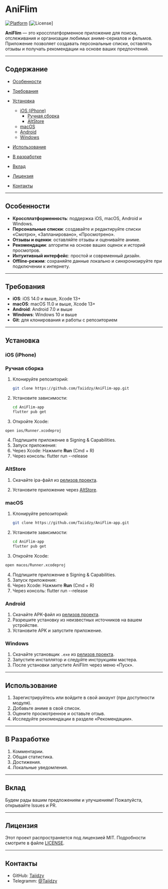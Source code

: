 # AniFlim

[![Platform](https://img.shields.io/badge/platform-iOS%20%7C%20macOS%20%7C%20Android%20%7C%20Windows-blue.svg)](https://github.com/Taiidzy/AniFlim-app)
\[![License](https://img.shields.io/badge/license-MIT-green.svg)]

**AniFlim** — это кроссплатформенное приложение для поиска, отслеживания и организации любимых аниме-сериалов и фильмов. Приложение позволяет создавать персональные списки, оставлять отзывы и получать рекомендации на основе ваших предпочтений.

---

## Содержание

* [Особенности](#особенности)
* [Требования](#требования)
* [Установка](#установка)

  * [iOS (iPhone)](#ios-iphone)
    * [Ручная сборка](#ios-iphone-manual)
    * [AltStore](#ios-iphone-altstore)
  * [macOS](#macos)
  * [Android](#android)
  * [Windows](#windows)
* [Использование](#использование)
* [В разработке](#в-разработке)
* [Вклад](#вклад)
* [Лицензия](#лицензия)
* [Контакты](#контакты)

---

## Особенности

* **Кроссплатформенность**: поддержка iOS, macOS, Android и Windows.
* **Персональные списки**: создавайте и редактируйте списки «Смотрю», «Запланировано», «Просмотрено».
* **Отзывы и оценки**: оставляйте отзывы и оценивайте аниме.
* **Рекомендации**: алгоритм на основе ваших оценок и историй просмотров.
* **Интуитивный интерфейс**: простой и современный дизайн.
* **Offline-режим**: сохраняйте данные локально и синхронизируйте при подключении к интернету.

---

## Требования

* **iOS**: iOS 14.0 и выше, Xcode 13+
* **macOS**: macOS 11.0 и выше, Xcode 13+
* **Android**: Android 7.0 и выше
* **Windows**: Windows 10 и выше
* **Git**: для клонирования и работы с репозиторием

---

## Установка

### iOS (iPhone)

### Ручная сборка

1. Клонируйте репозиторий:

   ```bash
   git clone https://github.com/Taiidzy/AniFlim-app.git
   ```
2. Установите зависимости:

   ```bash
   cd AniFlim-app
   flutter pub get
   ```
3. Откройте Xcode:

  ```bash
  open ios/Runner.xcodeproj
  ```
4. Подпишите приложение в Signing & Capabilities.
5. Запуск приложения:
  1. Через Xcode:
    Нажмите **Run** (Cmd + R)
  2. Через консоль:
  flutter run --release

### AltStore

1. Скачайте ipa-файл из [релизов проекта](https://github.com/Taiidzy/AniFlim-app/releases).

2. Установите приложение через [AltStore](https://altstore.io/).

### macOS

1. Клонируйте репозиторий:

   ```bash
   git clone https://github.com/Taiidzy/AniFlim-app.git
   ```
2. Установите зависимости:

   ```bash
   cd AniFlim-app
   flutter pub get
   ```
3. Откройте Xcode:

  ```bash
  open macos/Runner.xcodeproj
  ```
4. Подпишите приложение в Signing & Capabilities.
5. Запуск приложения:
  1. Через Xcode:
    Нажмите **Run** (Cmd + R)
  2. Через консоль:
  flutter run --release

### Android

1. Скачайте APK-файл из [релизов проекта](https://github.com/Taiidzy/AniFlim-app/releases).
2. Разрешите установку из неизвестных источников на вашем устройстве.
3. Установите APK и запустите приложение.

### Windows

1. Скачайте установщик `.exe` из [релизов проекта](https://github.com/Taiidzy/AniFlim-app/releases).
2. Запустите инсталлятор и следуйте инструкциям мастера.
3. После установки запустите AniFlim через меню «Пуск».

---

## Использование

1. Зарегистрируйтесь или войдите в свой аккаунт (при доступности модуля).
2. Добавьте аниме в свой список.
3. Оцените просмотренное и оставьте отзыв.
4. Исследуйте рекомендации в разделе «Рекомендации».

---

## В Разработке

1. Комментарии.
2. Общая статистика.
3. Достижения.
4. Локальные уведомления.

---

## Вклад

Будем рады вашим предложениям и улучшениям! Пожалуйста, открывайте Issues и PR.

---

## Лицензия

Этот проект распространяется под лицензией MIT. Подробности смотрите в файле [LICENSE](LICENSE).

---

## Контакты

* GitHub: [Taiidzy](https://github.com/Taiidzy)
* Telegramm: [@Taiidzy](https://t.me/taiidzy)
